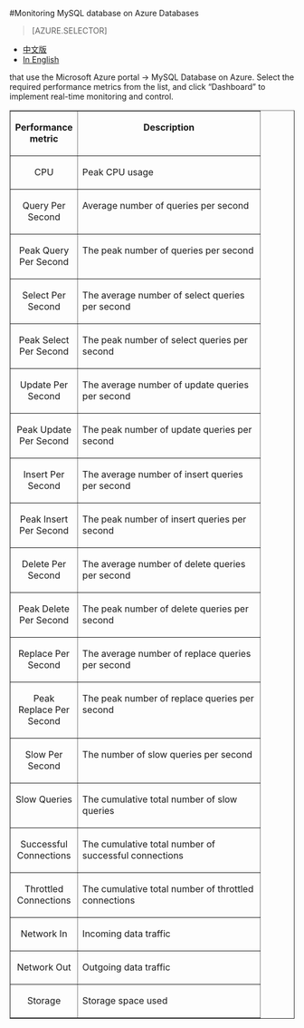 <properties linkid="" urlDisplayName="" pageTitle="Monitoring MySQL Database on Azure databases – Microsoft Azure cloud" metakeywords="Azure Cloud, technical documentation, documents and resources, MySQL, database, monitoring, performance metrics, Azure MySQL, MySQL PaaS, Azure MySQL PaaS, Azure MySQL Service, Azure RDS" description="MySQL Database on Azure provides users with the ability to monitor key performance metrics, which you can check on the dashboard in the Microsoft Azure management portal." metaCanonical="" services="MySQL" documentationCenter="Services" title="" authors="" solutions="" manager="" editor="" />

<tags ms.service="mysql" ms.date="" wacn.date="12/28/2015"/>

#Monitoring MySQL database on Azure Databases
> [AZURE.SELECTOR]
- [中文版](/documentation/articles/mysql-database-operation-monitoring-metrics)
- [In English](/documentation/articles/mysql-database-enus-operation-monitoring-metrics)

that use the Microsoft Azure portal -> MySQL Database on Azure. Select the required performance metrics from the list, and click “Dashboard” to implement real-time monitoring and control.

<table border="1" cellspacing="0" cellpadding="0">
  <tr>
    <td width="96" valign="top"><p align="center"><strong>Performance metric </strong></p></td>
    <td width="306" valign="top"><p align="center"><strong>Description </strong></p></td>
  </tr>
    <tr>
    <td width="96" valign="top"><p align="center">CPU</p></td>
    <td width="306" valign="top"><p>Peak CPU usage </p></td>
  </tr>
  <tr>
    <td width="96" valign="top"><p align="center">Query Per Second</p></td>
    <td width="306" valign="top"><p>Average number of queries per second </p></td>
  </tr>
    <tr>
    <td width="96" valign="top"><p align="center">Peak Query Per Second</p></td>
    <td width="306" valign="top"><p>The peak number of queries per second </p></td>
  </tr>
  <tr>
    <td width="96" valign="top"><p align="center">Select Per Second</p></td>
    <td width="306" valign="top"><p>The average number of select queries per second </p></td>
  </tr>
    <tr>
    <td width="96" valign="top"><p align="center">Peak Select Per Second</p></td>
    <td width="306" valign="top"><p>The peak number of select queries per second </p></td>
  </tr>
  <tr>
    <td width="96" valign="top"><p align="center">Update Per Second</p></td>
    <td width="306" valign="top"><p>The average number of update queries per second </p></td>
  </tr>
    <tr>
    <td width="96" valign="top"><p align="center">Peak Update Per Second</p></td>
    <td width="306" valign="top"><p>The peak number of update queries per second </p></td>
  </tr>
  <tr>
    <td width="96" valign="top"><p align="center">Insert Per Second</p></td>
    <td width="306" valign="top"><p>The average number of insert queries per second </p></td>
  </tr>
   <tr>
    <td width="96" valign="top"><p align="center">Peak Insert Per Second</p></td>
    <td width="306" valign="top"><p>The peak number of insert queries per second </p></td>
  </tr>
  <tr>
    <td width="96" valign="top"><p align="center">Delete Per Second</p></td>
    <td width="306" valign="top"><p>The average number of delete queries per second </p></td>
  </tr>
    <tr>
    <td width="96" valign="top"><p align="center">Peak Delete Per Second</p></td>
    <td width="306" valign="top"><p>The peak number of delete queries per second </p></td>
  </tr>
  <tr>
    <td width="96" valign="top"><p align="center">Replace Per Second</p></td>
    <td width="306" valign="top"><p>The average number of replace queries per second </p></td>
  </tr>
  <tr>
    <td width="96" valign="top"><p align="center">Peak Replace Per Second</p></td>
    <td width="306" valign="top"><p>The peak number of replace queries per second </p></td>
  </tr>
  <tr>
    <td width="96" valign="top"><p align="center">Slow Per Second</p></td>
    <td width="306" valign="top"><p>The number of slow queries per second </p></td>
  </tr>
  <tr>
    <td width="96" valign="top"><p align="center">Slow Queries</p></td>
    <td width="306" valign="top"><p>The cumulative total number of slow queries </p></td>
  </tr>
  <tr>
    <td width="96" valign="top"><p align="center">Successful Connections</p></td>
    <td width="306" valign="top"><p>The cumulative total number of successful connections </p></td>
  </tr>
  <tr>
    <td width="96" valign="top"><p align="center">Throttled Connections</p></td>
    <td width="306" valign="top"><p>The cumulative total number of throttled connections </p></td>
  </tr>
  <tr>
    <td width="96" valign="top"><p align="center">Network In</p></td>
    <td width="306" valign="top"><p> Incoming data traffic</p></td>
  </tr>
  <tr>
    <td width="96" valign="top"><p align="center">Network Out</p></td>
    <td width="306" valign="top"><p> Outgoing data traffic</p></td>
  </tr>
  <tr>
    <td width="96" valign="top"><p align="center">Storage</p></td>
    <td width="306" valign="top"><p> Storage space used</p></td>
  </tr>
</table>

<!--HONumber=81-->